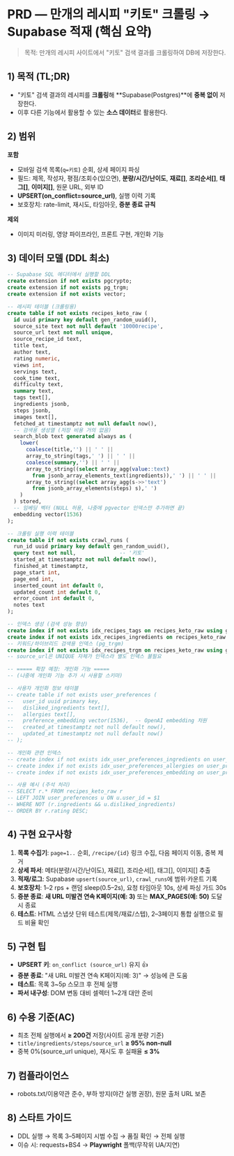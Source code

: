 # PRD — 만개의 레시피 "키토" 크롤링 → Supabase 적재 (핵심 요약)

> 목적: 만개의 레시피 사이트에서 "키토" 검색 결과를 크롤링하여 DB에 저장한다.

## 1) 목적 (TL;DR)
- "키토" 검색 결과의 레시피를 **크롤링**해 **Supabase(Postgres)**에 **중복 없이** 저장한다.
- 이후 다른 기능에서 활용할 수 있는 **소스 데이터**로 활용한다.

## 2) 범위
**포함**
- 모바일 검색 목록(`q=키토`) 순회, 상세 페이지 파싱
- 필드: 제목, 작성자, 평점/조회수(있으면), **분량/시간/난이도**, **재료[]**, **조리순서[]**, **태그[]**, **이미지[]**, 원문 URL, 외부 ID
- **UPSERT(on_conflict=source_url)**, 실행 이력 기록
- 보호장치: rate-limit, 재시도, 타임아웃, **증분 종료 규칙**

**제외**
- 이미지 미러링, 영양 파이프라인, 프론트 구현, 개인화 기능

## 3) 데이터 모델 (DDL 최소)
```sql
-- Supabase SQL 에디터에서 실행할 DDL
create extension if not exists pgcrypto;
create extension if not exists pg_trgm;
create extension if not exists vector;

-- 레시피 테이블 (크롤링용)
create table if not exists recipes_keto_raw (
  id uuid primary key default gen_random_uuid(),
  source_site text not null default '10000recipe',
  source_url text not null unique,
  source_recipe_id text,
  title text,
  author text,
  rating numeric,
  views int,
  servings text,
  cook_time text,
  difficulty text,
  summary text,
  tags text[],
  ingredients jsonb,
  steps jsonb,
  images text[],
  fetched_at timestamptz not null default now(),
  -- 검색용 생성열 (저장 비용 거의 없음)
  search_blob text generated always as (
    lower(
      coalesce(title,'') || ' ' ||
      array_to_string(tags,' ') || ' ' ||
      coalesce(summary,'') || ' ' ||
      array_to_string((select array_agg(value::text)
        from jsonb_array_elements_text(ingredients)),' ') || ' ' ||
      array_to_string((select array_agg(s->>'text')
        from jsonb_array_elements(steps) s),' ')
    )
  ) stored,
  -- 임베딩 벡터 (NULL 허용, 나중에 pgvector 인덱스만 추가하면 끝)
  embedding vector(1536)
);

-- 크롤링 실행 이력 테이블
create table if not exists crawl_runs (
  run_id uuid primary key default gen_random_uuid(),
  query text not null,              -- '키토'
  started_at timestamptz not null default now(),
  finished_at timestamptz,
  page_start int,
  page_end int,
  inserted_count int default 0,
  updated_count int default 0,
  error_count int default 0,
  notes text
);

-- 인덱스 생성 (검색 성능 향상)
create index if not exists idx_recipes_tags on recipes_keto_raw using gin(tags);
create index if not exists idx_recipes_ingredients on recipes_keto_raw using gin(ingredients);
-- 키워드/하이브리드 검색용 인덱스 (pg_trgm)
create index if not exists idx_recipes_trgm on recipes_keto_raw using gin (search_blob gin_trgm_ops);
-- source_url은 UNIQUE 자체가 인덱스라 별도 인덱스 불필요

-- ===== 확장 예정: 개인화 기능 =====
-- (나중에 개인화 기능 추가 시 사용할 스키마)

-- 사용자 개인화 정보 테이블
-- create table if not exists user_preferences (
--   user_id uuid primary key,
--   disliked_ingredients text[],
--   allergies text[],
--   preference_embedding vector(1536),  -- OpenAI embedding 차원
--   created_at timestamptz not null default now(),
--   updated_at timestamptz not null default now()
-- );

-- 개인화 관련 인덱스
-- create index if not exists idx_user_preferences_ingredients on user_preferences using gin(disliked_ingredients);
-- create index if not exists idx_user_preferences_allergies on user_preferences using gin(allergies);
-- create index if not exists idx_user_preferences_embedding on user_preferences using ivfflat (preference_embedding vector_cosine_ops);

-- 사용 예시 (주석 처리)
-- SELECT r.* FROM recipes_keto_raw r
-- LEFT JOIN user_preferences u ON u.user_id = $1
-- WHERE NOT (r.ingredients && u.disliked_ingredients)
-- ORDER BY r.rating DESC;
```

## 4) 구현 요구사항
1) **목록 수집기**: `page=1..` 순회, `/recipe/{id}` 링크 수집, 다음 페이지 이동, 중복 제거  
2) **상세 파서**: 메타(분량/시간/난이도), 재료[], 조리순서[], 태그[], 이미지[] 추출  
3) **적재/로그**: Supabase `upsert(source_url)`, `crawl_runs`에 범위·카운트 기록  
4) **보호장치**: 1–2 rps + 랜덤 sleep(0.5–2s), 요청 타임아웃 10s, 상세 파싱 가드 30s  
5) **증분 종료**: **새 URL 미발견 연속 K페이지(예: 3)** 또는 **MAX_PAGES(예: 50)** 도달 시 종료  
6) **테스트**: HTML 스냅샷 단위 테스트(제목/재료/스텝), 2–3페이지 통합 실행으로 필드 비율 확인

## 5) 구현 팁
- **UPSERT 키**: `on_conflict (source_url)` 유지 👍
- **증분 종료**: "새 URL 미발견 연속 K페이지(예: 3)" → 성능에 큰 도움
- **테스트**: 목록 3~5p 스모크 후 전체 실행
- **파서 내구성**: DOM 변동 대비 셀렉터 1~2개 대안 준비

## 6) 수용 기준(AC)
- 최초 전체 실행에서 **≥ 200건** 저장(사이트 공개 분량 기준)
- `title/ingredients/steps/source_url` **≥ 95% non-null**
- 중복 0%(source_url unique), 재시도 후 실패율 **≤ 3%**

## 7) 컴플라이언스
- robots.txt/이용약관 준수, 부하 방지(야간 실행 권장), 원문 출처 URL 보존

## 8) 스타트 가이드
- DDL 실행 → 목록 3–5페이지 시범 수집 → 품질 확인 → 전체 실행
- 이슈 시: requests+BS4 → **Playwright** 폴백(무작위 UA/지연)
```